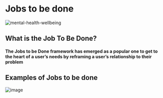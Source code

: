 # Jobs to be done 

![mental-health-wellbeing](https://user-images.githubusercontent.com/70945564/118357770-f041af80-b5a5-11eb-9f6b-c4e8778c5d8d.jpg)


## What is the Job To Be Done?
 #### The Jobs to be Done framework has emerged as a popular one to get to the heart of a user’s needs by reframing a user’s relationship to their problem

## Examples of Jobs to be done 
![image](https://user-images.githubusercontent.com/70945564/118373395-cb1e6280-b5e0-11eb-9fee-5a8397c26079.png)

